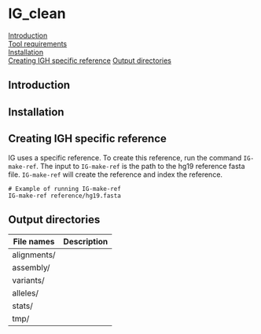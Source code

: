 # IG_clean

[Introduction](#introduction)  
[Tool requirements](#tool-requirements)  
[Installation](#installation)  
[Creating IGH specific reference](#creating-igh-specific-reference)
[Output directories](#output-directories)

## Introduction
## Installation
## Creating IGH specific reference
IG uses a specific reference. To create this reference, run the command `IG-make-ref`. The input to `IG-make-ref` is the path to the hg19 reference fasta file. `IG-make-ref` will create the reference and index the reference.
```
# Example of running IG-make-ref
IG-make-ref reference/hg19.fasta
```
## Output directories
| File names   | Description   |
|--------------|---------------|
| alignments/  |               |
| assembly/    |               |
| variants/    |               |
| alleles/     |               |
| stats/       |               |
| tmp/         |               |
